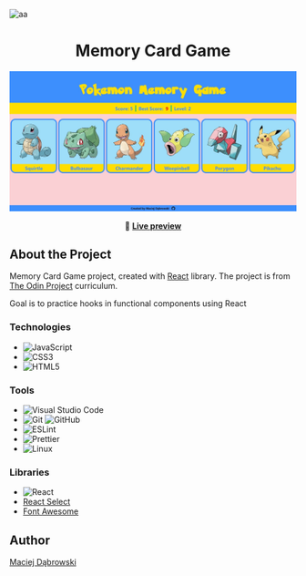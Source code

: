 <div id="top"></div>

![aa](https://img.shields.io/badge/Built%20with-React-61dafb?style=flat-square)

<div align="center">

  <h1>
    Memory Card Game
  </h1>

  <img alt="App preview" src="https://raw.githubusercontent.com/MaciejDabrowskii/PROJECT-MEMORY-CARD/main/src/assets/preview/preview.jpg">

🔗 <b>[Live preview](https://maciejdabrowskii.github.io/PROJECT-MEMORY-CARD/)</b>

</div>

## About the Project

Memory Card Game project, created with [React](https://reactjs.org/) library. The project is from [The Odin Project](hhttps://www.theodinproject.com/lessons/node-path-javascript-memory-card) curriculum.

Goal is to practice hooks in functional components using React

### Technologies

- ![JavaScript](https://img.shields.io/badge/javascript-%23323330.svg?style=for-the-badge&logo=javascript&logoColor=%23F7DF1E)
- ![CSS3](https://img.shields.io/badge/css3-%231572B6.svg?style=for-the-badge&logo=css3&logoColor=white)
- ![HTML5](https://img.shields.io/badge/html5-%23E34F26.svg?style=for-the-badge&logo=html5&logoColor=white)

### Tools

- ![Visual Studio Code](https://img.shields.io/badge/Visual%20Studio%20Code-0078d7.svg?style=for-the-badge&logo=visual-studio-code&logoColor=white)
- ![Git](https://img.shields.io/badge/git-%23F05033.svg?style=for-the-badge&logo=git&logoColor=white) ![GitHub](https://img.shields.io/badge/github-%23121011.svg?style=for-the-badge&logo=github&logoColor=white)
- ![ESLint](https://img.shields.io/badge/ESLint-4B3263?style=for-the-badge&logo=eslint&logoColor=white)
- ![Prettier](https://img.shields.io/badge/code_style-prettier-ff69b4.svg?style=flat-square)
- ![Linux](https://img.shields.io/badge/Linux-FCC624?style=for-the-badge&logo=linux&logoColor=black)

### Libraries

- ![React](https://img.shields.io/badge/react-%2320232a.svg?style=for-the-badge&logo=react&logoColor=%2361DAFB)
- [React Select](https://react-select.com/home)
- [Font Awesome](https://fontawesome.com/)

## Author

[Maciej Dąbrowski](https://github.com/MaciejDabrowskii)
